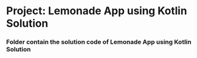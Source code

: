 # Project: Lemonade App using Kotlin Solution

### Folder contain the solution code of Lemonade App using Kotlin Solution
